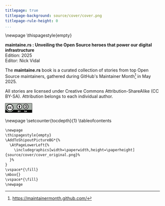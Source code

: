 ```yaml
---
titlepage: true
titlepage-background: source/cover/cover.png
titlepage-rule-height: 0
...
```


\newpage
\thispagestyle{empty}

**maintaine.rs : Unveiling the Open Source heroes that power our digital infrastructure**  
Edition: 2025  
Editor: Nick Vidal

The **maintaine.rs** book is a curated collection of stories from top Open Source maintainers, gathered during GitHub's Maintainer Month[^113] in May 2025.

All stories are licensed under Creative Commons Attribution-ShareAlike (CC BY-SA). Attribution belongs to each individual author.

![](source/cc.png)

\newpage
\setcounter{tocdepth}{1}
\tableofcontents

```{=latex}
\newpage
\thispagestyle{empty}
\AddToShipoutPictureBG*{%
  \AtPageLowerLeft{%
    \includegraphics[width=\paperwidth,height=\paperheight]{source/cover/cover_original.png}%
  }%
}
\vspace*{\fill}
\mbox{}
\vspace*{\fill}
\newpage
```


[^113]: https://maintainermonth.github.com/
